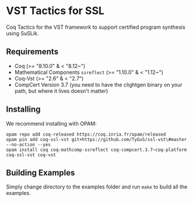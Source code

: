 # VST Tactics for SSL
Coq Tactics for the VST framework to support certified program synthesis using SuSLik.

## Requirements
- Coq (>= "8.10.0" & < "8.12~")
- Mathematical Components `ssreflect` (>= "1.10.0" & < "1.12~")
- Coq-Vst (>= "2.6" & < "2.7")
- CompCert Version 3.7 (you need to have the clightgen binary on your path, but where it lives doesn't matter)

## Installing
We recommend installing with OPAM:
```
opam repo add coq-released https://coq.inria.fr/opam/released
opam pin add coq-ssl-vst git+https://github.com/TyGuS/ssl-vst\#master --no-action --yes
opam install coq coq-mathcomp-ssreflect coq-compcert.3.7~coq-platform coq-ssl-vst coq-vst
```
## Building Examples
Simply change directory to the examples folder and run `make` to build all the examples.

